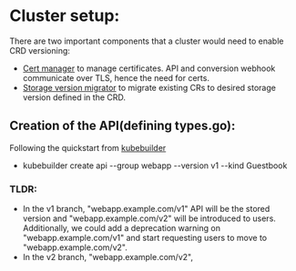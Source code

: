 # Cluster setup:
There are two important components that a cluster would need to enable CRD versioning:
- [Cert manager](https://book.kubebuilder.io/cronjob-tutorial/cert-manager.html) to manage certificates. API and conversion webhook communicate over TLS, hence the need for certs. 
- [Storage version migrator](https://github.com/kubernetes-sigs/kube-storage-version-migrator) to migrate existing CRs to desired storage version defined in the CRD.

## Creation of the API(defining types.go):

Following the quickstart from [kubebuilder](https://book.kubebuilder.io/quick-start.html?highlight=guestboo#create-an-api)
- kubebuilder create api --group webapp --version v1 --kind Guestbook

### TLDR:
- In the v1 branch, "webapp.example.com/v1" API will be the stored version and  "webapp.example.com/v2" will be introduced to users. Additionally, we could add a deprecation warning on "webapp.example.com/v1" and start requesting users to move to "webapp.example.com/v2". 
- In the v2 branch, "webapp.example.com/v2", 